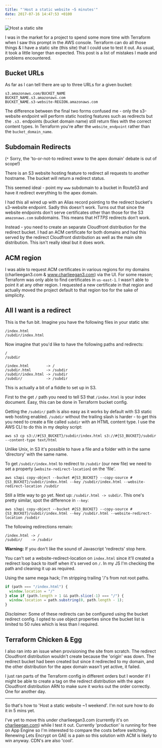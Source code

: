 ```yaml
---
title: "'Host a static website ~5 minutes'"
date: 2017-07-16 14:47:53 +0100
---
```


![Host a static site](/blog/2017-07-16-host-a-static-website-5-minutes/misleading.jpg)

I was in the market for a project to spend some more time with Terraform when I
saw this prompt in the AWS console. Terraform can do all those things & I have
a static site (this site) that I could use to test it out. As usual, it took a
little longer than expected. This post is a list of mistakes I made and
problems encountered.

## Bucket URLs

As far as I can tell there are up to three URLs for a given bucket:

```
s3.amazonaws.com/BUCKET_NAME
BUCKET_NAME.s3.amazonaws.com
BUCKET_NAME.s3-website-REGION.amazonaws.com
```

The difference between the final two forms confused me - only the s3-website
endpoint will perform static hosting features such as redirects but the `.s3.`
endpoints (bucket domain name) still return files with the correct content
types. In Terraform you're after the `website_endpoint` rather than the
`bucket_domain_name`.

## Subdomain Redirects

(`*` Sorry, the 'to-or-not-to redirect www to the apex domain' debate is out of
scope!)

There is an S3 website hosting feature to redirect all requests to another
hostname. The bucket will return a redirect status.

This seemed ideal - point my `www` subdomain to a bucket in Route53 and have it
redirect everything to the apex domain.

I had this all wired up with an Alias record pointing to the redirect bucket's
s3-website endpoint. Sadly this doesn't work. Turns out that since the website
endpoints don't serve certificates other than those for the S3 `amazonaws.com`
subdomains. This means that _HTTPS_ redirects don't work.

Instead - you need to create an separate Cloudfront distribution for the
redirect bucket. I had an ACM certificate for both domains and had this served
by the redirect Cloudfront distribution as well as the main site distribution.
This isn't really ideal but it does work.

## ACM region
I was able to request ACM certificates in various regions for my domains
(charlieegan3.com & www.charlieegan3.com) via the UI. For some reason;
Terraform was only able to find certificates in `us-east-1`. I wasn't able to
point it at any other region. I requested a new certificate in that region and
actually moved the project default to that region too for the sake of
simplicity.

## All I want is a redirect

This is the fun bit. Imagine you have the following files in your static site:

```
/index.html
/subdir/index.html
```

Now imagine that you'd like to have the following paths and redirects:

```
/
/subdir

/index.html        -> /
/subdir.html       -> /subdir
/subdir/index.html -> /subdir
/subdir/           -> /subdir
```

This is actually a bit of a fiddle to set up in S3.

First to the get `/` path you need to tell S3 that `/index.html` is your index
document. Easy, this can be done in Terraform bucket config.

Getting the `/subdir/` path is also easy as it works by default with S3 static
web hosting enabled. `/subdir` without the trailing slash is harder - to get
this you need to create a file called `subdir` with an HTML content type. I use
the AWS CLI to do this in my deploy script:

```
aws s3 cp s3://#{S3_BUCKET}/subdir/index.html s3://#{S3_BUCKET}/subdir --content-type text/html
```

Unlike Unix, in S3 it's possible to have a file and a folder with in the same
'directory' with the same name.

To get `/subdir/index.html` to redirect to `/subdir` (our new file) we need to
set a property (`website-redirect-location`) on the 'file'.

```
aws s3api copy-object --bucket #{S3_BUCKET} --copy-source #{S3_BUCKET}/subdir/index.html --key /subdir/index.html --website-redirect-location /subdir
```

Still a little way to go yet. Next up: `/subdir.html -> subdir`. This one's
pretty similar, spot the difference in `--key`:

```
aws s3api copy-object --bucket #{S3_BUCKET} --copy-source #{S3_BUCKET}/subdir/index.html --key /subdir.html --website-redirect-location /subdir
```

The following redirections remain:

```
/index.html -> /
/subdir/    -> /subdir
```

**Warning:** If you don't like the sound of Javascript 'redirects' stop here.

You can't set a website-redirect-location on `index.html` since it'll created a
redirect loop back to itself when it's served on `/`. In my JS I'm checking the
path and cleaning it up as required.

Using the same mega hack; I'm stripping trailing '/'s from not root paths.

```js
if (path === "/index.html") {
  window.location = "/"
} else if (path.length > 1 && path.slice(-1) === "/") {
  window.location = path.substring(0, path.length - 1);
}
```

_Disclaimer:_ Some of these redirects can be configured using the bucket redirect
config. I opted to use object properties since the bucket list is limited to 50
rules which is less than I required.

## Terraform Chicken & Egg

I also ran into an issue when provisioning the site from scratch. The redirect
Cloudfront distribution wouldn't create because the 'origin' was down. The
redirect bucket had been created but since it redirected to my domain, and the
other distribution for the apex domain wasn't yet active, it failed.

I just ran parts of the Terraform config in different orders but I wonder if
I might be able to create a tag on the redirect distribution with the apex
Cloudfront distribution ARN to make sure it works out the order correctly. One
for another day.

<hr/>

So that's how to 'Host a static website ~1 weekend'. I'm not sure how to do
it in 5 mins yet.

I've yet to move this under charlieegan3.com (currently it's on
[charlieegan.com](https://charlieegan.com)) while I test it out. Currently
'production' is running for free on App Engine so I'm interested to compare the
costs before switching.  Renewing Lets Encrypt on GAE is a pain so this
solution with ACM is likely to win anyway. CDN's are also 'cool'.
